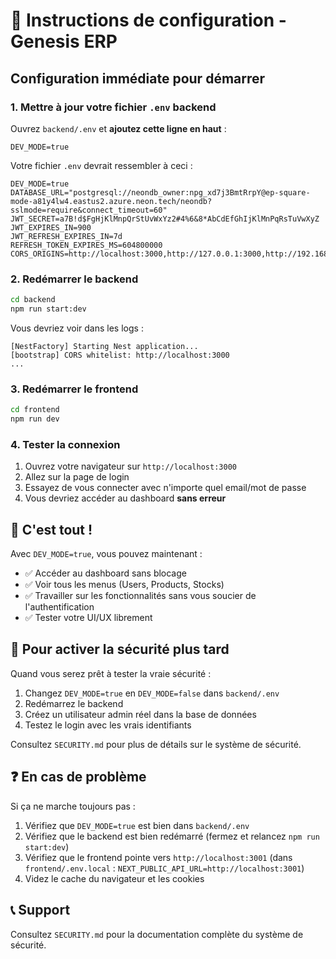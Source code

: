 # 🚀 Instructions de configuration - Genesis ERP

## Configuration immédiate pour démarrer

### 1. Mettre à jour votre fichier `.env` backend

Ouvrez `backend/.env` et **ajoutez cette ligne en haut** :

```env
DEV_MODE=true
```

Votre fichier `.env` devrait ressembler à ceci :

```env
DEV_MODE=true
DATABASE_URL="postgresql://neondb_owner:npg_xd7j3BmtRrpY@ep-square-mode-a81y4lw4.eastus2.azure.neon.tech/neondb?sslmode=require&connect_timeout=60"
JWT_SECRET=a7B!d$FgHjKlMnpQrStUvWxYz2#4%6&8*AbCdEfGhIjKlMnPqRsTuVwXyZ
JWT_EXPIRES_IN=900
JWT_REFRESH_EXPIRES_IN=7d
REFRESH_TOKEN_EXPIRES_MS=604800000
CORS_ORIGINS=http://localhost:3000,http://127.0.0.1:3000,http://192.168.1.151:3000
```

### 2. Redémarrer le backend

```bash
cd backend
npm run start:dev
```

Vous devriez voir dans les logs :
```
[NestFactory] Starting Nest application...
[bootstrap] CORS whitelist: http://localhost:3000
...
```

### 3. Redémarrer le frontend

```bash
cd frontend
npm run dev
```

### 4. Tester la connexion

1. Ouvrez votre navigateur sur `http://localhost:3000`
2. Allez sur la page de login
3. Essayez de vous connecter avec n'importe quel email/mot de passe
4. Vous devriez accéder au dashboard **sans erreur**

## 🎉 C'est tout !

Avec `DEV_MODE=true`, vous pouvez maintenant :
- ✅ Accéder au dashboard sans blocage
- ✅ Voir tous les menus (Users, Products, Stocks)
- ✅ Travailler sur les fonctionnalités sans vous soucier de l'authentification
- ✅ Tester votre UI/UX librement

## 🔄 Pour activer la sécurité plus tard

Quand vous serez prêt à tester la vraie sécurité :

1. Changez `DEV_MODE=true` en `DEV_MODE=false` dans `backend/.env`
2. Redémarrez le backend
3. Créez un utilisateur admin réel dans la base de données
4. Testez le login avec les vrais identifiants

Consultez `SECURITY.md` pour plus de détails sur le système de sécurité.

## ❓ En cas de problème

Si ça ne marche toujours pas :

1. Vérifiez que `DEV_MODE=true` est bien dans `backend/.env`
2. Vérifiez que le backend est bien redémarré (fermez et relancez `npm run start:dev`)
3. Vérifiez que le frontend pointe vers `http://localhost:3001` (dans `frontend/.env.local` : `NEXT_PUBLIC_API_URL=http://localhost:3001`)
4. Videz le cache du navigateur et les cookies

## 📞 Support

Consultez `SECURITY.md` pour la documentation complète du système de sécurité.
